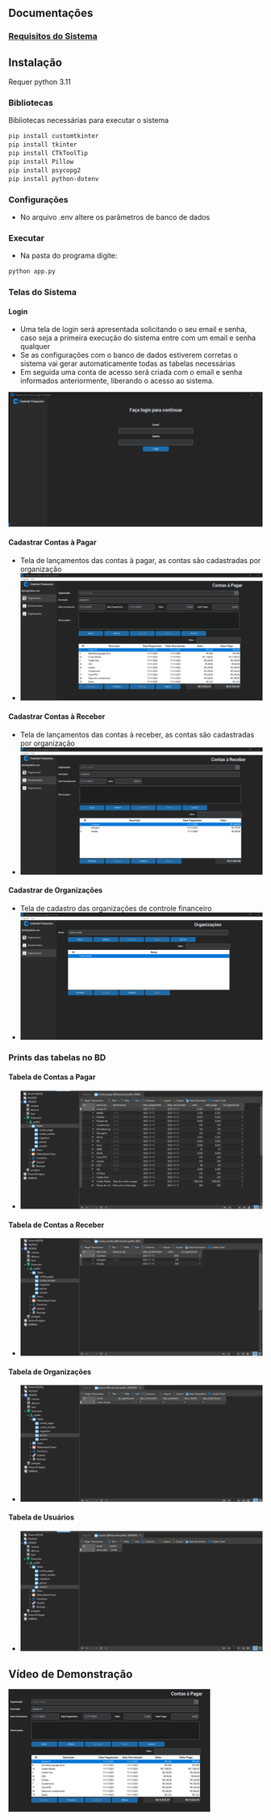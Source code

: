 
## Documentações
### [Requisitos do Sistema](./Docs/Requisitos.pdf)
## Instalação
Requer python 3.11
### Bibliotecas
Bibliotecas necessárias para executar o sistema

```sh
pip install customtkinter
pip install tkinter
pip install CTkToolTip
pip install Pillow
pip install psycopg2
pip install python-dotenv
```
### Configurações
- No arquivo .env altere os parâmetros de banco de dados

### Executar
- Na pasta do programa digite:
```sh
python app.py
```
### Telas do Sistema
#### Login
- Uma tela de login será apresentada solicitando o seu email e senha, caso seja a primeira execução do sistema entre com um email e senha qualquer
- Se as configurações com o banco de dados estiverem corretas o sistema vai gerar automaticamente todas as tabelas necessárias
- Em seguida uma conta de acesso será criada com o email e senha informados anteriormente, liberando o acesso ao sistema.

![Login](screenshot/login.png)

#### Cadastrar Contas à Pagar
- Tela de lançamentos das contas à pagar, as contas são cadastradas por organização
- ![Contas a Pagar](screenshot/contas_pagar.png)

#### Cadastrar Contas à Receber
- Tela de lançamentos das contas à receber, as contas são cadastradas por organização
- ![Contas a Receber](screenshot/contas_receber.png)

#### Cadastrar de Organizações
- Tela de cadastro das organizações de controle financeiro
- ![Organizações](screenshot/organizacao.png)


### Prints das tabelas no BD
#### Tabela de Contas a Pagar
- ![Tabela de Contas a Pagar](screenshot/tabela_contas_pagar.png)


#### Tabela de Contas a Receber
- ![Tabela de Contas a Receber](screenshot/tabela_contas_receber.png)
  

#### Tabela de Organizações
- ![Tabela das Organizações](screenshot/tabela_organizacoes.png)

#### Tabela de Usuários
- ![Tabela de Usuárioa](screenshot/tabela_usuarios.png)


## Vídeo de Demonstração
[![Vídeo](screenshot/video.png)](https://youtu.be/YP4GqdUU0Q8)